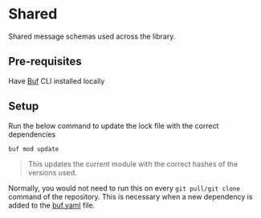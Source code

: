 # Shared

Shared message schemas used across the library.

## Pre-requisites

Have [Buf](https://docs.buf.build/installation) CLI installed locally

## Setup

Run the below command to update the lock file with the correct dependencies

```shell
buf mod update
```

> This updates the current module with the correct hashes of the versions used.

Normally, you would not need to run this on every `git pull/git clone` command of the repository. This is necessary when a new dependency is added to the [buf.yaml](./buf.yaml) file.
